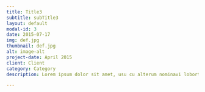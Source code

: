 ```yaml
---
title: Title3
subtitle: subTitle3
layout: default
modal-id: 3
date: 2015-07-17
img: def.jpg
thumbnail: def.jpg
alt: image-alt
project-date: April 2015
client: Client
category: Category
description: Lorem ipsum dolor sit amet, usu cu alterum nominavi lobortis. At duo novum diceret. Tantas apeirian vix et, usu sanctus postulant inciderint ut, populo diceret necessitatibus in vim. Cu eum dicam feugiat noluisse.

---
```

